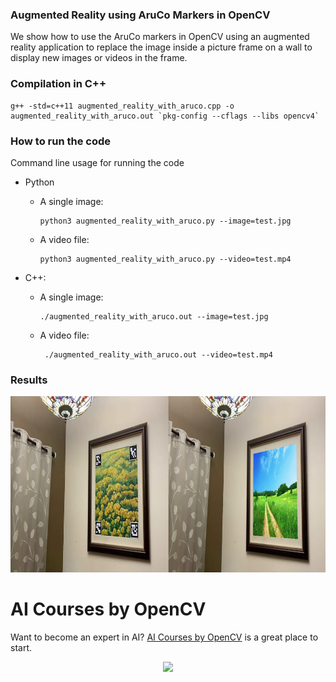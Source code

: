### Augmented Reality using AruCo Markers in OpenCV

We show how to use the AruCo markers in OpenCV using an augmented reality
application to replace the image inside a picture frame on a wall to display new
images or videos in the frame.

### Compilation in C++

```
g++ -std=c++11 augmented_reality_with_aruco.cpp -o augmented_reality_with_aruco.out `pkg-config --cflags --libs opencv4`
```

### How to run the code

Command line usage for running the code

- Python

  - A single image:

    ```
    python3 augmented_reality_with_aruco.py --image=test.jpg
    ```

  - A video file:

    ```
    python3 augmented_reality_with_aruco.py --video=test.mp4
    ```

- C++:

  - A single image:

    ```
    ./augmented_reality_with_aruco.out --image=test.jpg
    ```

  - A video file:

    ```
     ./augmented_reality_with_aruco.out --video=test.mp4
    ```

### Results

<img src = "./augmented-reality-example.jpg" width = 1000 height = 282/>

# AI Courses by OpenCV

Want to become an expert in AI?
[AI Courses by OpenCV](https://opencv.org/courses/) is a great place to start.

<a href="https://opencv.org/courses/">
<p align="center"> 
<img src="https://www.learnopencv.com/wp-content/uploads/2020/04/AI-Courses-By-OpenCV-Github.png">
</p>
</a>
